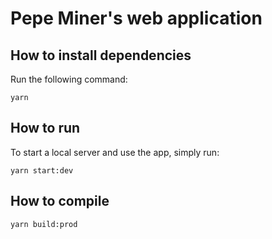 # Pepe Miner's web application

## How to install dependencies
Run the following command:
```
yarn
```

## How to run
To start a local server and use the app, simply run:
```
yarn start:dev
```

## How to compile
```
yarn build:prod
```